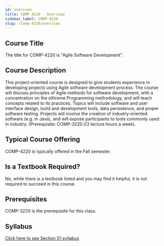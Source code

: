 ```yaml
---
id: overview
title: COMP 4220 - Overview
sidebar_label: COMP-4220
slug: /comp-4220/overview
---
```


## Course Title

The title for COMP-4220 is "Agile Software Development".

## Course Description

This project-oriented course is designed to give students experience in developing projects using Agile software development process. The course will discuss principles of Agile methods for software development, with a concentration on the eXtreme Programming methodology, and will teach concepts related to its practices. Topics will include software and user interface design, build and development tools, data persistence, and proper software testing. Projects will involve the creation of industry-oriented software (e.g. in Java), and will expose participants to tools commonly used in industry. (Prerequisite: COMP-3220.)(3 lecture hours a week).

## Typical Course Offering

COMP-4220 is typically offered in the Fall semester.

## Is a Textbook Required?

No, while there is a textbook listed and you may find it helpful, it is not required to succeed in this course.

## Prerequisites

COMP-3220 is the prerequisite for this class.

## Syllabus

[Click here to see Section 01 syllabus](../../resources/syllabus/COMP-4220-01%20F24.pdf)

